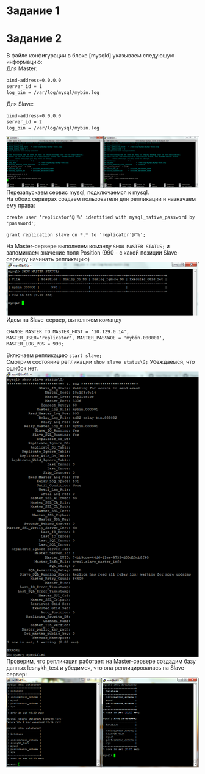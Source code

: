 # Задание 1
# Задание 2
В файле конфигурации в блоке [mysqld] указываем следующую информацию:    
Для Master:    
```
bind-address=0.0.0.0
server_id = 1
log_bin = /var/log/mysql/mybin.log
```
Для Slave:    
```
bind-address=0.0.0.0
server_id = 2
log_bin = /var/log/mysql/mybin.log
```
![](https://github.com/OlgaLesnykh/screenshots/blob/main/Replication_002.png)    
Перезапускаем сервис mysql, подключаемся к mysql.    
На обоих серверах создаем пользователя для репликации и назначаем ему права:    
```
create user 'replicator'@'%' identified with mysql_native_password by 'password';
```
```
grant replication slave on *.* to 'replicator'@'%';
```
На Master-сервере выполняем команду ```SHOW MASTER STATUS;``` и запоминаем значение поля Position (990 - с какой позиции Slave-серверу начинать репликацию)    
![](https://github.com/OlgaLesnykh/screenshots/blob/main/Replication_003.png)    
Идем на Slave-сервер, выполняем команду    
```
CHANGE MASTER TO MASTER_HOST = '10.129.0.14', MASTER_USER='replicator', MASTER_PASSWOE = 'mybin.000001', MASTER_LOG_POS = 990;
```
Включаем репликацию ```start slave;```    
Смотрим состояние репликации ```show slave status\G;``` Убеждаемся, что ошибок нет.    
![](https://github.com/OlgaLesnykh/screenshots/blob/main/Replication_001.png)    
Проверим, что репликация работает: на Master-сервере создадим базу данных lesnykh_test и убедимся, что она реплицировалась на Slave-сервер:    
![](https://github.com/OlgaLesnykh/screenshots/blob/main/Replication_004.png)    
